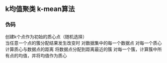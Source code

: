 ## k均值聚类 k-mean算法
### 伪码
创建k个点作为初始的质心点（随机选择）<br/>
当任意一个点的簇分配结果发生改变时
    对数据集中的每一个数据点
        对每一个质心
            计算质心与数据点的距离
        将数据点分配到距离最近的簇
    对每一个簇，计算簇中所有点的均值，并将均值作为质心
